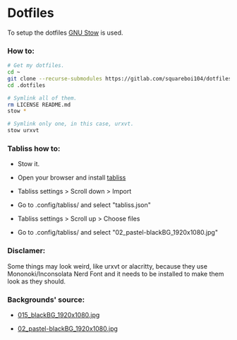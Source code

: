 # Dotfiles

To setup the dotfiles [GNU Stow](https://www.gnu.org/software/stow) is used.

### How to:

```bash
# Get my dotfiles.
cd ~
git clone --recurse-submodules https://gitlab.com/squareboi104/dotfiles.git ~/.dotfiles
cd .dotfiles

# Symlink all of them.
rm LICENSE README.md
stow *

# Symlink only one, in this case, urxvt.
stow urxvt
```

### Tabliss how to:

- Stow it.

- Open your browser and install [tabliss](https://tabliss.io/)

- Tabliss settings > Scroll down > Import

- Go to .config/tabliss/ and select "tabliss.json"

- Tabliss settings > Scroll up > Choose files

- Go to .config/tabliss/ and select "02_pastel-blackBG_1920x1080.jpg"

### Disclamer:

Some things may look weird, like urxvt or alacritty, because they use Mononoki/Inconsolata Nerd Font and it needs to be installed to make them look as they should.

### Backgrounds' source:

- [015_blackBG_1920x1080.jpg](https://wallhaven.cc/w/dg9o7l)

- [02_pastel-blackBG_1920x1080.jpg](https://wallpapercave.com/w/wp6300596)
